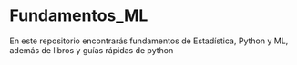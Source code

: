# Fundamentos_ML
En este repositorio encontrarás fundamentos de Estadística, Python y ML, además de libros y guías rápidas de python
